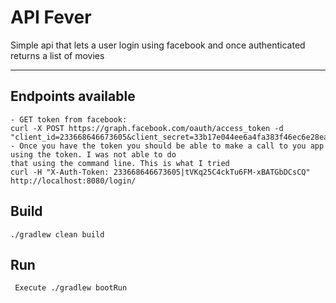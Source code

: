 # API Fever
Simple api that lets a user login using facebook and once authenticated returns a list of movies

----------

Endpoints available
-------------
    - GET token from facebook:
    curl -X POST https://graph.facebook.com/oauth/access_token -d "client_id=233668646673605&client_secret=33b17e044ee6a4fa383f46ec6e28ea1d&grant_type=client_credentials&redirect_uri=http://localhost:8080/login
    - Once you have the token you should be able to make a call to you app using the token. I was not able to do
    that using the command line. This is what I tried
    curl -H "X-Auth-Token: 233668646673605|tVKq25C4ckTu6FM-xBATGbDCsCQ" http://localhost:8080/login/

Build
-------------
    ./gradlew clean build

Run
-------------
     Execute ./gradlew bootRun
